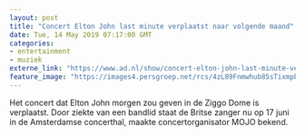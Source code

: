 ```yaml
---
layout: post
title: "Concert Elton John last minute verplaatst naar volgende maand"
date: Tue, 14 May 2019 07:17:00 GMT
categories: 
- entertainment 
- muziek 
externe_link: "https://www.ad.nl/show/concert-elton-john-last-minute-verplaatst-naar-volgende-maand~a1070d01/"
feature_image: "https://images4.persgroep.net/rcs/4zL89Fnmwhub85sTixmpbXfIV6c/diocontent/145682657/_fitwidth/400/?appId=21791a8992982cd8da851550a453bd7f&quality=0.7"
---
```


Het concert dat Elton John morgen zou geven in de Ziggo Dome is verplaatst. Door ziekte van een bandlid staat de Britse zanger nu op 17 juni in de Amsterdamse concerthal, maakte concertorganisator MOJO bekend.
